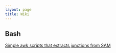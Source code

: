 ```yaml
---
layout: page
title: Wiki
---
```

## Bash
[Simple awk scripts that extracts junctions from SAM](/wikipages/junctions.txt)
